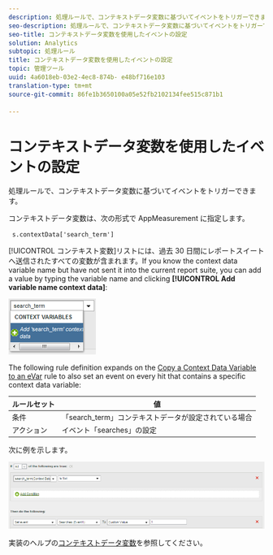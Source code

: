 ```yaml
---
description: 処理ルールで、コンテキストデータ変数に基づいてイベントをトリガーできます。
seo-description: 処理ルールで、コンテキストデータ変数に基づいてイベントをトリガーできます。
seo-title: コンテキストデータ変数を使用したイベントの設定
solution: Analytics
subtopic: 処理ルール
title: コンテキストデータ変数を使用したイベントの設定
topic: 管理ツール
uuid: 4a6018eb-03e2-4ec8-874b- e48bf716e103
translation-type: tm+mt
source-git-commit: 86fe1b3650100a05e52fb2102134fee515c871b1

---
```



# コンテキストデータ変数を使用したイベントの設定

処理ルールで、コンテキストデータ変数に基づいてイベントをトリガーできます。

コンテキストデータ変数は、次の形式で AppMeasurement に指定します。

```
 s.contextData['search_term']
```

[!UICONTROL コンテキスト変数]リストには、過去 30 日間にレポートスイートへ送信されたすべての変数が含まれます。If you know the context data variable name but have not sent it into the current report suite, you can add a value by typing the variable name and clicking **[!UICONTROL Add variable name context data]**:

![](assets/add-context-variable.png)

The following rule definition expands on the [Copy a Context Data Variable to an eVar](../../../../admin/admin/c-processing-rules/processing-rules-examples/processing-rules-copy-context-data.md#concept_43AA4980A2D847D6A3BEC50BCC0780E7) rule to also set an event on every hit that contains a specific context data variable:

| ルールセット | 値 |
|---|---|
| 条件 | 「search_term」コンテキストデータが設定されている場合 |
| アクション | イベント「searches」の設定 |

次に例を示します。

![](assets/processing_rule_set_event.png)

実装のヘルプの[コンテキストデータ変数](https://marketing.adobe.com/resources/help/en_US/sc/implement/index.html?f=context_data_variables)を参照してください。

